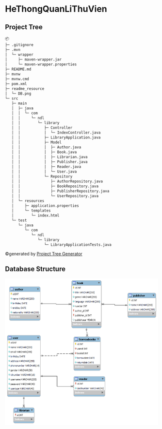 ﻿# HeThongQuanLiThuVien
## Project Tree

```
📦 
├─ .gitignore
├─ .mvn
│  └─ wrapper
│     ├─ maven-wrapper.jar
│     └─ maven-wrapper.properties
├─ README.md
├─ mvnw
├─ mvnw.cmd
├─ pom.xml
├─ readme_resource
│  └─ DB.png
└─ src
   ├─ main
   │  ├─ java
   │  │  └─ com
   │  │     └─ ndl
   │  │        └─ library
   │  │           ├─ Controller
   │  │           │  └─ IndexController.java
   │  │           ├─ LibraryApplication.java
   │  │           ├─ Model
   │  │           │  ├─ Author.java
   │  │           │  ├─ Book.java
   │  │           │  ├─ Librarian.java
   │  │           │  ├─ Publisher.java
   │  │           │  ├─ Reader.java
   │  │           │  └─ User.java
   │  │           └─ Repository
   │  │              ├─ AuthorRepository.java
   │  │              ├─ BookRepository.java
   │  │              ├─ PublisherRepository.java
   │  │              └─ UserRepository.java
   │  └─ resources
   │     ├─ application.properties
   │     └─ templates
   │        └─ index.html
   └─ test
      └─ java
         └─ com
            └─ ndl
               └─ library
                  └─ LibraryApplicationTests.java
```
©generated by [Project Tree Generator](https://woochanleee.github.io/project-tree-generator)

## Database Structure
![Database Structure](https://github.com/nguyenaclong/HeThongQuanLiThuVien/blob/main/readme_resource/DB.png?raw=true "Library Database Structure")